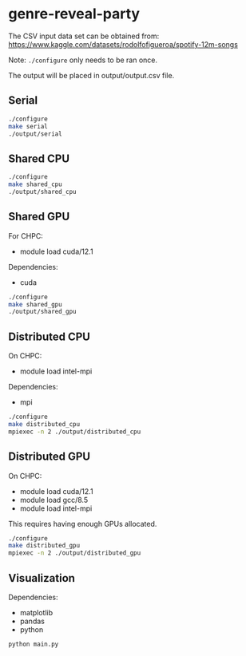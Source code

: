 # genre-reveal-party

The CSV input data set can be obtained from: https://www.kaggle.com/datasets/rodolfofigueroa/spotify-12m-songs

Note: `./configure` only needs to be ran once.

The output will be placed in output/output.csv file.

## Serial

```sh
./configure
make serial
./output/serial
```

## Shared CPU

```sh
./configure
make shared_cpu
./output/shared_cpu
```

## Shared GPU

For CHPC:
- module load cuda/12.1

Dependencies:
- cuda

```sh
./configure
make shared_gpu
./output/shared_gpu
```

## Distributed CPU

On CHPC:
- module load intel-mpi

Dependencies:
- mpi

```sh
./configure
make distributed_cpu
mpiexec -n 2 ./output/distributed_cpu
```

## Distributed GPU

On CHPC:
- module load cuda/12.1
- module load gcc/8.5
- module load intel-mpi

This requires having enough GPUs allocated.

```sh
./configure
make distributed_gpu
mpiexec -n 2 ./output/distributed_gpu
```
## Visualization

Dependencies:
- matplotlib
- pandas
- python

```sh
python main.py
```
